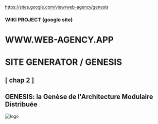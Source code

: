 https://sites.google.com/view/web-agency/genesis

### WIKI PROJECT (google site)

# WWW.WEB-AGENCY.APP

# SITE GENERATOR / GENESIS

## [ chap 2 ]

## GENESIS: la Genèse de l'Architecture Modulaire Distribuée

![logo](https://github.com/regnou/genesis/blob/main/axelo/i/genesis.jpg)
